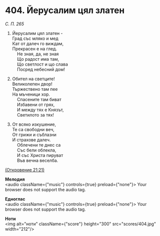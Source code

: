 # 404. Йерусалим цял златен  

*С. П. 265*  

1. Йерусалим цял златен -  
Град със мляко и мед  
Кат от далеч го виждам,  
Прекрасен е на глед.  
    Не зная, да, не зная  
    Що радост има там,  
    Що светлост и що слава  
    Посред небесний дом!  

2. Обител на светците!  
Великолепен двор!  
Тържествено там пее  
На мъченици хор.  
    Спасените там биват  
    Избавени от грях,  
    И между тях е Князът,  
    Светилото за тях!  

3. От всяко изкушение,  
Те са свободни веч,  
От грижи и съблазни  
И страхове далеч.  
    Облечени те днес са  
    Със бели облекла,  
    И със Христа пируват  
    Във вечна веселба.  

[(Откровение 21:21)](http://biblia.bg/index.php?k=66&g=21&s=21)  

__Мелодия__  
<audio className={"music"} controls={true} preload={"none"}><source src="mp3/404.mp3" type="audio/mpeg"/>
Your browser does not support the audio tag.
</audio>  

__Едноглас__  
<audio className={"music"} controls={true} preload={"none"}><source src="transp/404.mp3" type="audio/mpeg"/>
Your browser does not support the audio tag.
</audio>  

__Ноти__  
<img alt="ноти" className={"score"} height="300" src="scores/404.jpg" width="212"/>
